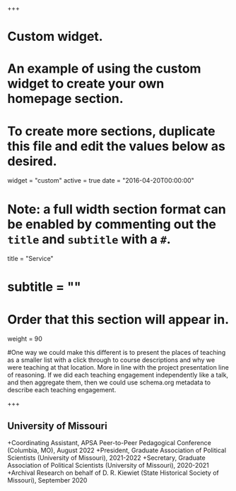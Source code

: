 +++
# Custom widget.
# An example of using the custom widget to create your own homepage section.
# To create more sections, duplicate this file and edit the values below as desired.
widget = "custom"
active = true
date = "2016-04-20T00:00:00"

# Note: a full width section format can be enabled by commenting out the `title` and `subtitle` with a `#`.
title = "Service"
# subtitle = ""


# Order that this section will appear in.
weight = 90

#One way we could make this different is to present the places of teaching as a smaller list with a click through to course descriptions and why we were teaching at that location. More in line with the project presentation line of reasoning. If we did each teaching engagement independently like a talk, and then aggregate them, then we could use schema.org metadata to describe each teaching engagement.

+++
<h2>University of Missouri</h2>


+Coordinating Assistant, APSA Peer-to-Peer Pedagogical Conference (Columbia, MO), August 2022
+President, Graduate Association of Political Scientists (University of Missouri), 2021-2022
+Secretary, Graduate Association of Political Scientists (University of Missouri), 2020-2021
+Archival Research on behalf of D. R. Kiewiet (State Historical Society of Missouri), September 2020

